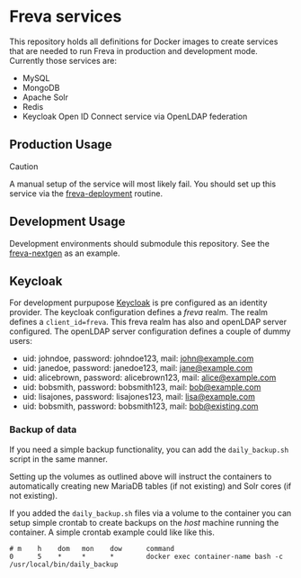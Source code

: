 # Freva services

This repository holds all definitions for Docker images to create services
that are needed to run Freva in production and development mode. Currently
those services are:

- MySQL
- MongoDB
- Apache Solr
- Redis
- Keycloak Open ID Connect service via OpenLDAP federation

## Production Usage
> [!CAUTION]
> A manual setup of the service will most likely fail. You should set up this
> service via the [freva-deployment](https://freva-deployment.readthedocs.io/en/latest/)
> routine.

## Development Usage
Development environments should submodule this repository. See the
[freva-nextgen](https://github.com/FREVA-CLINT/freva-nextgen) as an example.

## Keycloak
For development purpupose [Keycloak](https://www.keycloak.org) is pre configured
as an identity provider.
The keycloak configuration defines a *freva* realm. The realm defines a
``client_id=freva``. This freva realm has also
and openLDAP server configured. The openLDAP server configuration defines a
couple of dummy users:

- uid: johndoe, password: johndoe123, mail: john@example.com
- uid: janedoe, password: janedoe123, mail: jane@example.com
- uid: alicebrown, password: alicebrown123, mail: alice@example.com
- uid: bobsmith, password: bobsmith123, mail: bob@example.com
- uid: lisajones, password: lisajones123, mail: lisa@example.com
- uid: bobsmith, password: bobsmith123, mail: bob@existing.com

### Backup of data
If you need a simple backup functionality, you can add the `daily_backup.sh`
script in the same manner.

Setting up the volumes as outlined above will instruct the containers to
automatically creating new MariaDB tables (if not existing) and Solr cores
(if not existing).


If you added the `daily_backup.sh` files via a volume to the container you can
setup simple crontab to create backups on the *host* machine running
the container. A simple crontab example could like like this.

```
# m    h    dom   mon    dow      command
0      5    *     *      *        docker exec container-name bash -c /usr/local/bin/daily_backup
```
